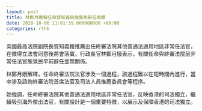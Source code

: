```yaml
---
layout: post
title: 林鄭月娥稱任命賀知義與施覺民辭任無關
date: 2020-10-06 11:01:39.000000000 +08:00
categories: rthk
---
```


英國最高法院副院長賀知義獲推薦出任終審法院其他普通法適用地區非常任法官，在徵得立法會同意後將會落實。行政長官林鄭月娥表示，有關任命與終審法院前非常任法官施覺民早前辭任並無關係。

林鄭月娥解釋，任命終審法院法官涉及一個過程，該過程難以在短時間內進行，當中涉及諮詢終審法院首席法官及司法人員推薦委員會等程序。

她強調，任命終審法院其他普通法適用地區非常任法官，反映香港的司法獨立，繼續吸引海外傑出法官，有關設計是一個重要特徵，以展示及保障香港的司法獨立。
